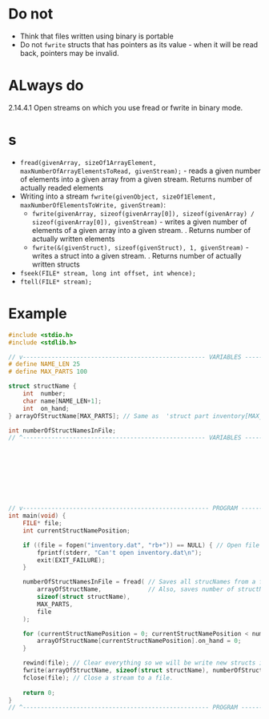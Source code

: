 #                   Do not

- Think that files written using binary is portable
- Do not `fwrite` structs that has pointers as its value - when it will be read back, pointers may be invalid.









#                  ALways do

2.14.4.1 Open streams on which you use fread or fwrite in binary mode. 









#  s

- `fread(givenArray, sizeOf1ArrayElement, maxNumberOfArrayElementsToRead, givenStream);` - reads a given number of elements into a given array from a given stream. Returns number of actually readed elements
- Writing into a stream `fwrite(givenObject, sizeOf1Element, maxNumberOfElementsToWrite, givenStream)`:
    - `fwrite(givenArray, sizeof(givenArray[0]), sizeof(givenArray) / sizeof(givenArray[0]), givenStream)` - writes a given number of elements of a given array into a given stream. . Returns number of actually written elements
    - `fwrite(&(givenStruct), sizeof(givenStruct), 1, givenStream)` - writes a struct into a given stream. . Returns number of actually written structs
- `fseek(FILE* stream, long int offset, int whence);`
- `ftell(FILE* stream);`









#                  Example

```C
#include <stdio.h>
#include <stdlib.h>

// v--------------------------------------------------- VARIABLES ----------------------------------------------------v
# define NAME_LEN 25
# define MAX_PARTS 100

struct structName {
    int  number;
    char name[NAME_LEN+1];
    int  on_hand;
} arrayOfStructName[MAX_PARTS]; // Same as  'struct part inventory[MAX_PARTS]''

int numberOfStructNamesInFile;
// ^--------------------------------------------------- VARIABLES ----------------------------------------------------^









// v---------------------------------------------------- PROGRAM -----------------------------------------------------v
int main(void) {
    FILE* file;
    int currentStructNamePosition;

    if ((file = fopen("inventory.dat", "rb+")) == NULL) { // Open file to both read and write. Check whether file was opened successfully.
        fprintf(stderr, "Can't open inventory.dat\n");
        exit(EXIT_FAILURE);
    }

    numberOfStructNamesInFile = fread( // Saves all strucNames from a file into an [arrayOfStructName].
        arrayOfStructName,             // Also, saves number of structNames in a file into [numberOfStructNamesInFile]
        sizeof(struct structName),
        MAX_PARTS,
        file
    );

    for (currentStructNamePosition = 0; currentStructNamePosition < numberOfStructNamesInFile; currentStructNamePosition++) {
        arrayOfStructName[currentStructNamePosition].on_hand = 0;
    }

    rewind(file); // Clear everything so we will be write new structs into a file from the start, not add a new ones.
    fwrite(arrayOfStructName, sizeof(struct structName), numberOfStructNamesInFile, file); // Writes new structs into a file.
    fclose(file); // Close a stream to a file.
    
    return 0;
}
// ^---------------------------------------------------- PROGRAM -----------------------------------------------------^
```